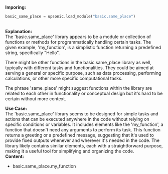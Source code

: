 <b class="custom_code_highlight_green">Imporing:</b><br>
```python
basic_same_place = upsonic.load_module("basic.same_place")
```
<br><b class="custom_code_highlight_green">Explanation:</b><br>The 'basic.same_place' library appears to be a module or collection of functions or methods for programmatically handling certain tasks. The given example, 'my_function', is a simplistic function returning a predefined string, specifically "Hello".

There might be other functions in the basic.same_place library as well, typically with different tasks and functionalities. They could be aimed at serving a general or specific purpose, such as data processing, performing calculations, or other more specific computational tasks.

The phrase 'same_place' might suggest functions within the library are related to each other in functionality or conceptual design but it's hard to be certain without more context.

<b class="custom_code_highlight_green">Use Case:</b><br>The 'basic.same_place' library seems to be designed for simple tasks and actions that can be executed anywhere in the code without relying on specific conditions or variables. It includes elements like the 'my_function', a function that doesn't need any arguments to perform its task. This function returns a greeting or a predefined message, suggesting that it's used to provide fixed outputs whenever and wherever it's needed in the code. The library likely contains similar elements, each with a straightforward purpose, making it a useful tool for simplifying and organizing the code.
<br><b class="custom_code_highlight_green">Content:</b><br>
  - basic.same_place.my_function
